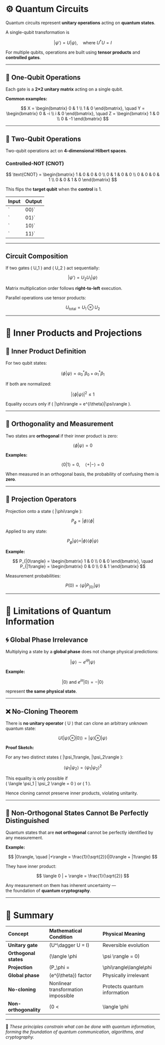 # ⚙️  Quantum Circuits

Quantum circuits represent **unitary operations** acting on **quantum states**.

A single-qubit transformation is

$$
|\psi' \rangle = U |\psi\rangle, \quad \text{where } U^\dagger U = I
$$

For multiple qubits, operations are built using **tensor products** and **controlled gates**.

---

## 🧩  One-Qubit Operations

Each gate is a **2×2 unitary matrix** acting on a single qubit.

**Common examples:**

$$
X =
\begin{bmatrix}
0 & 1 \\
1 & 0
\end{bmatrix},
\quad
Y =
\begin{bmatrix}
0 & -i \\
i & 0
\end{bmatrix},
\quad
Z =
\begin{bmatrix}
1 & 0 \\
0 & -1
\end{bmatrix}
$$

---

## 🔗  Two-Qubit Operations

Two-qubit operations act on **4-dimensional Hilbert spaces**.

### Controlled-NOT (CNOT)

$$
\text{CNOT} =
\begin{bmatrix}
1 & 0 & 0 & 0 \\
0 & 1 & 0 & 0 \\
0 & 0 & 0 & 1 \\
0 & 0 & 1 & 0
\end{bmatrix}
$$

This flips the **target qubit** when the **control** is 1.

| Input | Output |
|:------|:-------|
| `|00⟩` | `|00⟩` |
| `|01⟩` | `|01⟩` |
| `|10⟩` | `|11⟩` |
| `|11⟩` | `|10⟩` |

---

##   Circuit Composition

If two gates \( U_1 \) and \( U_2 \) act sequentially:

$$
|\psi' \rangle = U_2 U_1 |\psi\rangle
$$

Matrix multiplication order follows **right-to-left** execution.

Parallel operations use tensor products:

$$
U_{\text{total}} = U_1 \otimes U_2
$$

---

# 🔺  Inner Products and Projections

## 📐  Inner Product Definition

For two qubit states:

$$
\langle \phi | \psi \rangle = \alpha_0^* \beta_0 + \alpha_1^* \beta_1
$$

If both are normalized:

$$
|\langle \phi | \psi \rangle|^2 \le 1
$$

Equality occurs only if \( |\phi\rangle = e^{i\theta}|\psi\rangle \).

---

## 🧮  Orthogonality and Measurement

Two states are **orthogonal** if their inner product is zero:

$$
\langle \phi | \psi \rangle = 0
$$

**Examples:**

$$
\langle 0 | 1 \rangle = 0, \quad \langle + | - \rangle = 0
$$

When measured in an orthogonal basis, the probability of confusing them is **zero**.

---

## 🎯  Projection Operators

Projection onto a state \( |\phi\rangle \):

$$
P_\phi = |\phi\rangle \langle \phi |
$$

Applied to any state:

$$
P_\phi |\psi\rangle = |\phi\rangle \langle \phi | \psi \rangle
$$

**Example:**

$$
P_{|0\rangle} =
\begin{bmatrix}
1 & 0 \\
0 & 0
\end{bmatrix},
\quad
P_{|1\rangle} =
\begin{bmatrix}
0 & 0 \\
0 & 1
\end{bmatrix}
$$

Measurement probabilities:

$$
P(0) = \langle \psi | P_{|0\rangle} | \psi \rangle
$$

---

# 🚫  Limitations of Quantum Information

## 🌀  Global Phase Irrelevance

Multiplying a state by a **global phase** does not change physical predictions:

$$
|\psi\rangle \sim e^{i\theta}|\psi\rangle
$$

**Example:**

$$
|0\rangle \text{ and } e^{i\pi}|0\rangle = -|0\rangle
$$

represent **the same physical state**.

---

## ❌  No-Cloning Theorem

There is **no unitary operator** \( U \) that can clone an arbitrary unknown quantum state:

$$
U(|\psi\rangle \otimes |0\rangle) = |\psi\rangle \otimes |\psi\rangle
$$

**Proof Sketch:**

For any two distinct states \( |\psi_1\rangle, |\psi_2\rangle \):

$$
\langle \psi_1 | \psi_2 \rangle = \langle \psi_1 | \psi_2 \rangle^2
$$

This equality is only possible if  
\( \langle \psi_1 | \psi_2 \rangle = 0 \) or \( 1 \).  

Hence cloning cannot preserve inner products, violating unitarity.

---

## 🧩  Non-Orthogonal States Cannot Be Perfectly Distinguished

Quantum states that are **not orthogonal** cannot be perfectly identified by any measurement.

**Example:**

$$
|0\rangle, \quad |+\rangle = \frac{1}{\sqrt{2}}(|0\rangle + |1\rangle)
$$

They have inner product:

$$
\langle 0 | + \rangle = \frac{1}{\sqrt{2}}
$$

Any measurement on them has inherent uncertainty —  
the foundation of **quantum cryptography**.

---

# 🧭 Summary

| Concept | Mathematical Condition | Physical Meaning |
|:---------|:-----------------------|:-----------------|
| **Unitary gate** | \(U^\dagger U = I\) | Reversible evolution |
| **Orthogonal states** | \(\langle \phi | \psi \rangle = 0\) | Perfectly distinguishable |
| **Projection** | \(P_\phi = |\phi\rangle\langle\phi|\) | Measurement operator |
| **Global phase** | \(e^{i\theta}\) factor | Physically irrelevant |
| **No-cloning** | Nonlinear transformation impossible | Protects quantum information |
| **Non-orthogonality** | \(0 < |\langle \phi | \psi \rangle| < 1\) | Measurement uncertainty |

---

📘 *These principles constrain what can be done with quantum information, forming the foundation of quantum communication, algorithms, and cryptography.*
